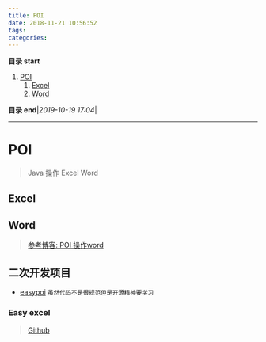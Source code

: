 ```yaml
---
title: POI
date: 2018-11-21 10:56:52
tags: 
categories: 
---
```


**目录 start**
 
1. [POI](#poi)
    1. [Excel](#excel)
    1. [Word](#word)

**目录 end**|_2019-10-19 17:04_|
****************************************

# POI
> Java 操作 Excel Word 

## Excel

## Word
> [参考博客: POI 操作word](http://blog.csdn.net/j_a_d_e/article/details/53945288)


## 二次开发项目
- [easypoi](https://gitee.com/lemur/easypoi) `虽然代码不是很规范但是开源精神要学习`

### Easy excel
> [Github](https://github.com/alibaba/easyexcel)
